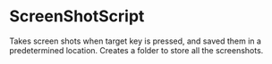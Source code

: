 # ScreenShotScript

Takes screen shots when target key is pressed, and saved them in a predetermined location.
Creates a folder to store all the screenshots.
